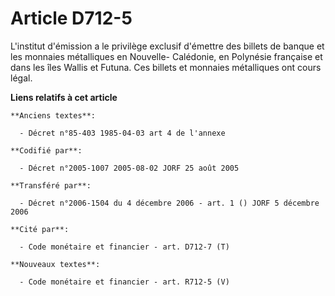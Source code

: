 # Article D712-5

L'institut d'émission a le privilège exclusif d'émettre des billets de banque et les monnaies métalliques en Nouvelle-
Calédonie, en Polynésie française et dans les îles Wallis et Futuna. Ces billets et monnaies métalliques ont cours légal.

**Liens relatifs à cet article**

	**Anciens textes**:

	  - Décret n°85-403 1985-04-03 art 4 de l'annexe

	**Codifié par**:

	  - Décret n°2005-1007 2005-08-02 JORF 25 août 2005

	**Transféré par**:

	  - Décret n°2006-1504 du 4 décembre 2006 - art. 1 () JORF 5 décembre 2006

	**Cité par**:

	  - Code monétaire et financier - art. D712-7 (T)

	**Nouveaux textes**:

	  - Code monétaire et financier - art. R712-5 (V)

